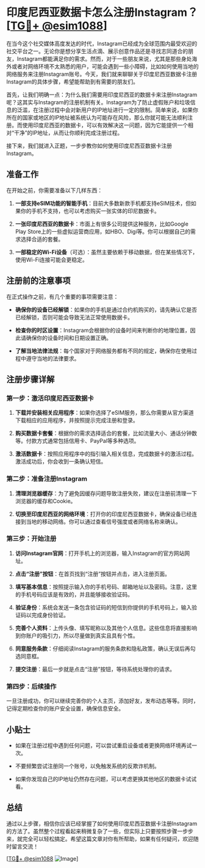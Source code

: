 # 印度尼西亚数据卡怎么注册Instagram？[[TG💪+ @esim1088](https://t.me/s/esim1088)]

在当今这个社交媒体高度发达的时代，Instagram已经成为全球范围内最受欢迎的社交平台之一。无论你是想分享生活点滴、展示创意作品还是寻找志同道合的朋友，Instagram都能满足你的需求。然而，对于一些朋友来说，尤其是那些身处海外或者对网络环境不太熟悉的用户，可能会遇到一些小障碍，比如如何使用当地的网络服务来注册Instagram账号。今天，我们就来聊聊关于印度尼西亚数据卡注册Instagram的具体步骤，希望能帮助到有需要的朋友们。

首先，让我们明确一点：为什么我们需要用印度尼西亚的数据卡来注册Instagram呢？这其实与Instagram的注册机制有关。Instagram为了防止虚假账户和垃圾信息的泛滥，在注册过程中会对新用户的IP地址进行一定的限制。简单来说，如果你所在的国家或地区的IP地址被系统认为可能存在风险，那么你就可能无法顺利注册。而使用印度尼西亚的数据卡，可以有效解决这一问题，因为它能提供一个相对“干净”的IP地址，从而让你顺利完成注册过程。

接下来，我们就进入正题，一步步教你如何使用印度尼西亚数据卡注册Instagram。

## 准备工作

在开始之前，你需要准备以下几样东西：

1. **一部支持eSIM功能的智能手机**：目前大多数新款手机都支持eSIM技术，但如果你的手机不支持，也可以考虑购买一张实体的印尼数据卡。
   
2. **一张印度尼西亚的数据卡**：市面上有很多公司提供这种服务，比如Google Play Store上的一些虚拟运营商应用，如HBO、Digi等。你可以根据自己的需求选择合适的套餐。

3. **一部稳定的Wi-Fi设备**（可选）：虽然主要依赖于移动数据，但在某些情况下，使用Wi-Fi连接可能会更稳定。

## 注册前的注意事项

在正式操作之前，有几个重要的事项需要注意：

- **确保你的设备已经解锁**：如果你的手机是通过合约机购买的，请先确认它是否已经解锁，否则可能会导致无法正常使用数据卡。
  
- **检查你的时区设置**：Instagram会根据你的设备时间来判断你的地理位置，因此请确保你的设备时间和日期设置正确。

- **了解当地法律法规**：每个国家对于网络服务都有不同的规定，确保你在使用过程中遵守当地的法律要求。

## 注册步骤详解

### 第一步：激活印度尼西亚数据卡

1. **下载并安装相关应用程序**：如果你选择了eSIM服务，那么你需要从官方渠道下载相应的应用程序，并按照提示完成注册和登录。

2. **购买数据卡套餐**：根据你的需求选择适合的套餐，比如流量大小、通话分钟数等。付款方式通常包括信用卡、PayPal等多种选项。

3. **激活数据卡**：按照应用程序中的指引输入相关信息，完成数据卡的激活过程。激活成功后，你会收到一条确认短信。

### 第二步：准备注册Instagram

1. **清理浏览器缓存**：为了避免因缓存问题导致注册失败，建议在注册前清理一下浏览器的缓存和Cookie。

2. **切换至印度尼西亚的网络环境**：打开你的印度尼西亚数据卡，确保设备已经连接到当地的移动网络。你可以通过查看信号强度或者网络名称来确认。

### 第三步：开始注册

1. **访问Instagram官网**：打开手机上的浏览器，输入Instagram的官方网站网址。

2. **点击“注册”按钮**：在首页找到“注册”按钮并点击，进入注册页面。

3. **填写基本信息**：按照提示输入你的手机号码、邮箱地址以及密码。注意，这里的手机号码应该是有效的，并且能够接收验证码。

4. **验证身份**：系统会发送一条包含验证码的短信到你提供的手机号码上，输入验证码以完成身份验证。

5. **完善个人资料**：上传头像、填写昵称以及其他个人信息。这些信息将直接影响到你账户的吸引力，所以尽量做到真实且具有个性。

6. **同意服务条款**：仔细阅读Instagram的服务条款和隐私政策，确认无误后再勾选同意框。

7. **提交注册**：最后一步就是点击“注册”按钮，等待系统处理你的请求。

### 第四步：后续操作

一旦注册成功，你可以继续完善你的个人主页，添加好友，发布动态等等。同时，记得定期检查你的账户安全设置，确保信息安全。

## 小贴士

- 如果在注册过程中遇到任何问题，可以尝试重启设备或者更换网络环境再试一次。
  
- 不要频繁尝试注册同一个账号，以免触发系统的反欺诈机制。

- 如果你发现自己的IP地址仍然存在问题，可以考虑更换其他地区的数据卡试试看。

## 总结

通过以上步骤，相信你应该已经掌握了如何使用印度尼西亚数据卡注册Instagram的方法了。虽然整个过程看起来稍微复杂了一些，但实际上只要按照步骤一步步来，就完全可以轻松搞定。希望这篇文章对你有所帮助，如果有任何疑问，欢迎随时留言交流！

[[TG💪+ @esim1088](https://t.me/s/esim1088) ![Image](https://i.postimg.cc/4NQfJmqS/Snipaste-2025-05-13-00-14-12.png)]
